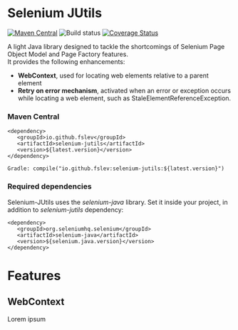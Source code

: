 # Selenium JUtils
[![Maven Central](https://img.shields.io/maven-central/v/io.github.fslev/selenium-jutils.svg?label=Maven%20Central)](https://search.maven.org/search?q=g:%22io.github.fslev%22%20AND%20a:%22selenium-jutils%22)
![Build status](https://github.com/fslev/selenium-jutils/workflows/Java%20CI%20with%20Maven/badge.svg?branch=main)
[![Coverage Status](https://coveralls.io/repos/github/fslev/selenium-jutils/badge.svg?branch=main)](https://coveralls.io/github/fslev/selenium-jutils?branch=main)

A light Java library designed to tackle the shortcomings of Selenium Page Object Model and Page Factory features.  
It provides the following enhancements:
- __WebContext__, used for locating web elements relative to a parent element  
- __Retry on error mechanism__, activated when an error or exception occurs while locating a web element, such as StaleElementReferenceException.  

### Maven Central
```
<dependency>
   <groupId>io.github.fslev</groupId>
   <artifactId>selenium-jutils</artifactId>
   <version>${latest.version}</version>
</dependency>

Gradle: compile("io.github.fslev:selenium-jutils:${latest.version}")
```  

### Required dependencies
Selenium-JUtils uses the _selenium-java_ library. Set it inside your project, in addition to _selenium-jutils_ dependency:  
```
<dependency>
   <groupId>org.seleniumhq.selenium</groupId>
   <artifactId>selenium-java</artifactId>
   <version>${selenium.java.version}</version>
</dependency>
```

# Features

## WebContext
Lorem ipsum